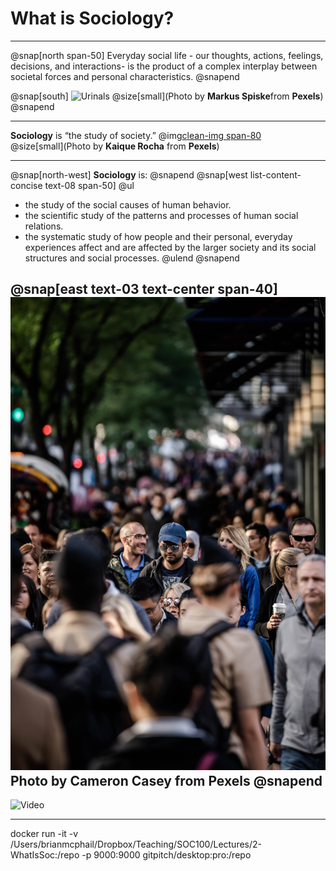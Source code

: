 # What is Sociology?

---
@snap[north span-50]
Everyday social life - our thoughts, actions, feelings, decisions, and interactions- is the product of a complex interplay between societal forces and personal characteristics.
@snapend

@snap[south]
![Urinals](https://raw.githubusercontent.com/bmcphail05/2-WhatIsSoc/master/urinals.jpg)
@size[small](Photo by **Markus Spiske**from **Pexels**)
@snapend

---
**Sociology** is “the study of society.”
@img[clean-img span-80](https://raw.githubusercontent.com/bmcphail05/2-WhatIsSoc/master/society.jpg)  
@size[small](Photo by **Kaique Rocha** from **Pexels**)

---
@snap[north-west]
**Sociology** is:
@snapend
@snap[west list-content-concise text-08 span-50]
@ul[](false)
- the study of the social causes of human behavior.  
- the scientific study of the patterns and processes of human social relations.  
- the systematic study of how people and their personal, everyday experiences affect and are affected by the larger society and its social structures and social processes.
@ulend
@snapend

@snap[east text-03 text-center span-40]
![Society2](https://raw.githubusercontent.com/bmcphail05/2-WhatIsSoc/master/society2.jpg)
Photo by **Cameron Casey** from **Pexels**
@snapend
---

![Video](https://www.youtube.com/embed/ADvDhkcE9Rs)

---


docker run -it -v /Users/brianmcphail/Dropbox/Teaching/SOC100/Lectures/2-WhatIsSoc:/repo -p 9000:9000 gitpitch/desktop:pro:/repo
